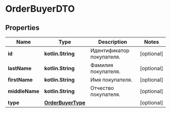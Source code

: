 
# OrderBuyerDTO

## Properties
| Name | Type | Description | Notes |
| ------------ | ------------- | ------------- | ------------- |
| **id** | **kotlin.String** | Идентификатор покупателя. |  [optional] |
| **lastName** | **kotlin.String** | Фамилия покупателя. |  [optional] |
| **firstName** | **kotlin.String** | Имя покупателя. |  [optional] |
| **middleName** | **kotlin.String** | Отчество покупателя. |  [optional] |
| **type** | [**OrderBuyerType**](OrderBuyerType.md) |  |  [optional] |



